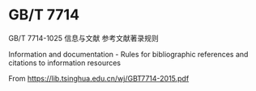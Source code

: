 # GB/T 7714

GB/T 7714-1025 信息与文献 参考文献著录规则

Information and documentation - Rules for bibliographic references and citations to information resources

From https://lib.tsinghua.edu.cn/wj/GBT7714-2015.pdf
